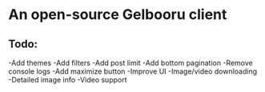 # An open-source Gelbooru client

## Todo:

-Add themes
-Add filters
-Add post limit
-Add bottom pagination
-Remove console logs
-Add maximize button
-Improve UI
-Image/video downloading
-Detailed image info
-Video support
